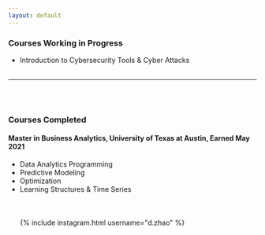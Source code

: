 ```yaml
---
layout: default
---
```


### Courses Working in Progress
* Introduction to Cybersecurity Tools & Cyber Attacks
<br/><br/>

* * *

<br/><br/>
### Courses Completed

#### Master in Business Analytics, University of Texas at Austin, Earned May 2021
* Data Analytics Programming
* Predictive Modeling
* Optimization
* Learning Structures & Time Series
<br/><br/>
<br/><br/>
{% include instagram.html username="d.zhao" %}
